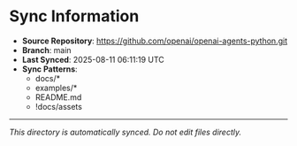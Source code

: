 # Sync Information

- **Source Repository**: https://github.com/openai/openai-agents-python.git
- **Branch**: main
- **Last Synced**: 2025-08-11 06:11:19 UTC
- **Sync Patterns**:
  - docs/*
  - examples/*
  - README.md
  - !docs/assets

---
*This directory is automatically synced. Do not edit files directly.*
